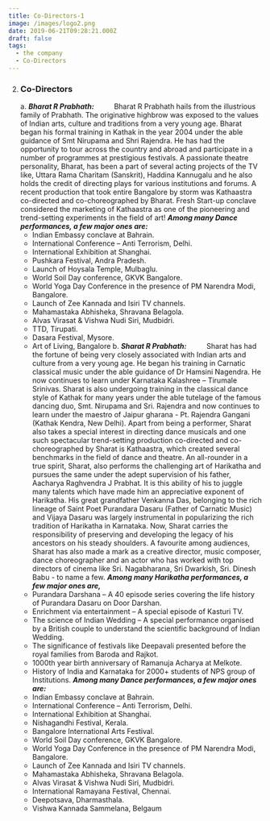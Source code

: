 ```yaml
---
title: Co-Directors-1
image: /images/logo2.png
date: 2019-06-21T09:28:21.000Z
draft: false
tags:
  - the company
  - Co-Directors
---
```

2. ### **Co-Directors**
   a.	_**Bharat R Prabhath:**_
   &emsp; &emsp; Bharat R Prabhath hails from the illustrious family of Prabhath. The originative highbrow was exposed to the values of Indian arts, culture and traditions from a very young age.
   Bharat began his formal training in Kathak in the year 2004 under the able guidance of Smt Nirupama and Shri Rajendra. He has had the opportunity to tour across the country and abroad and participate in a number of programmes at prestigious festivals.
   A passionate theatre personality, Bharat, has been a part of several acting projects of the TV like, Uttara Rama Charitam (Sanskrit), Haddina Kannugalu and he also holds the credit of directing plays for various institutions and forums.
   A recent production that took entire Bangalore by storm was Kathaastra co-directed and co-choreographed by Bharat. Fresh Start-up conclave considered the marketing of Kathaastra as one of the pioneering and trend-setting experiments in the field of art!
   _**Among many Dance performances, a few major ones are:**_
   * Indian Embassy conclave at Bahrain.
   * International Conference – Anti Terrorism, Delhi.
   * International Exhibition at Shanghai.
   * Pushkara Festival, Andra Pradesh.
   * Launch of Hoysala Temple, Mulbaglu.
   * World Soil Day conference, GKVK Bangalore.
   * World Yoga Day Conference in the presence of PM Narendra Modi, Bangalore.
   * Launch of Zee Kannada and Isiri TV channels.
   * Mahamastaka Abhisheka, Shravana Belagola.
   * Alvas Virasat & Vishwa Nudi Siri, Mudbidri.
   * TTD, Tirupati.
   * Dasara Festival, Mysore.
   * Art of Living, Bangalore
   b. _**Sharat R Prabhath:**_
   &emsp; &emsp; Sharat has had the fortune of being very closely associated with Indian arts and culture from a very young age. He began his training in Carnatic classical music under the able guidance of Dr Hamsini Nagendra. He now continues to learn under Karnataka Kalashree – Tirumale Srinivas.
   Sharat is also undergoing training in the classical dance style of Kathak for many years under the able tutelage of the famous dancing duo, Smt. Nirupama and Sri. Rajendra and now continues to learn under the maestro of Jaipur gharana - Pt. Rajendra Gangani (Kathak Kendra, New Delhi). Apart from being a performer, Sharat also takes a special interest in directing dance musicals and one such spectacular trend-setting production co-directed and co-choreographed by Sharat is Kathaastra, which created several benchmarks in the field of dance and theatre.
   An all-rounder in a true spirit, Sharat, also performs the challenging art of Harikatha and pursues the same under the adept supervision of his father, Aacharya Raghvendra J Prabhat. It is this ability of his to juggle many talents which have made him an appreciative exponent of Harikatha. His great grandfather Venkanna Das, belonging to the rich lineage of Saint Poet Purandara Dasaru (Father of Carnatic Music) and Vijaya Dasaru was largely instrumental in popularizing the rich tradition of Harikatha in Karnataka. Now, Sharat carries the responsibility of preserving and developing the legacy of his ancestors on his steady shoulders.
   A favourite among audiences, Sharat has also made a mark as a creative director, music composer, dance choreographer and an actor who has worked with top directors of cinema like Sri. Nagabharana, Sri Dwarkish, Sri. Dinesh Babu - to name a few.
   _**Among many Harikatha performances, a few major ones are,**_
   * Purandara Darshana – A 40 episode series covering the life history of Purandara Dasaru on Door Darshan.
   * Enrichment via entertainment – A special episode of Kasturi TV.
   * The science of Indian Wedding – A special performance organised by a British couple to understand the scientific background of Indian Wedding.
   * The significance of festivals like Deepavali presented before the royal families from Baroda and Rajkot.
   * 1000th year birth anniversary of Ramanuja Acharya at Melkote.
   * History of India and Karnataka for 2000+ students of NPS group of Institutions.
   _**Among many Dance performances, a few major ones are:**_
   * Indian Embassy conclave at Bahrain.
   * International Conference – Anti Terrorism, Delhi.
   * International Exhibition at Shanghai.
   * Nishagandhi Festival, Kerala.
   * Bangalore International Arts Festival.
   * World Soil Day conference, GKVK Bangalore.
   * World Yoga Day Conference in the presence of PM Narendra Modi, Bangalore.
   * Launch of Zee Kannada and Isiri TV channels.
   * Mahamastaka Abhisheka, Shravana Belagola.
   * Alvas Virasat & Vishwa Nudi Siri, Mudbidri.
   * International Ramayana Festival, Chennai.
   * Deepotsava, Dharmasthala.
   * Vishwa Kannada Sammelana, Belgaum
